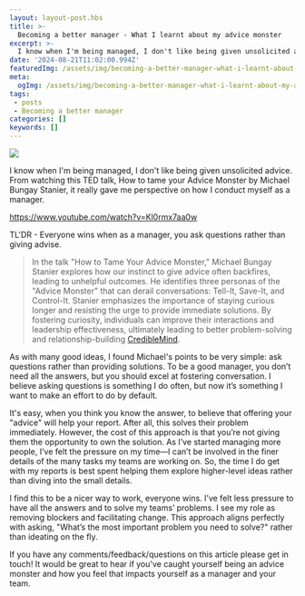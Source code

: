 ```yaml
---
layout: layout-post.hbs
title: >-
  Becoming a better manager - What I learnt about my advice monster
excerpt: >-
  I know when I'm being managed, I don't like being given unsolicited advice. From watching this TED talk it really gave me perspective on how I conduct myself as a manager.
date: '2024-08-21T11:02:00.994Z'
featuredImg: /assets/img/becoming-a-better-manager-what-i-learnt-about-my-advice-monster--featured-img.webp
meta:
  ogImg: /assets/img/becoming-a-better-manager-what-i-learnt-about-my-advice-monster--og-img.jpg
tags: 
 - posts
 - Becoming a better manager 
categories: []
keywords: []
---
```


![]({{featuredImg}})

I know when I'm being managed, I don't like being given unsolicited advice. From watching this TED talk, How to tame your Advice Monster by Michael Bungay Stanier, it really gave me perspective on how I conduct myself as a manager.

https://www.youtube.com/watch?v=Kl0rmx7aa0w

TL'DR - Everyone wins when as a manager, you ask questions rather than giving advise. 

> In the talk "How to Tame Your Advice Monster," Michael Bungay Stanier explores how our instinct to give advice often backfires, leading to unhelpful outcomes. He identifies three personas of the "Advice Monster" that can derail conversations: Tell-It, Save-It, and Control-It. Stanier emphasizes the importance of staying curious longer and resisting the urge to provide immediate solutions. By fostering curiosity, individuals can improve their interactions and leadership effectiveness, ultimately leading to better problem-solving and relationship-building​ [CredibleMind](https://crediblemind.com/videos/how-to-tame-your-advice-monster-or-michael-bungay-stanier-or).

As with many good ideas, I found Michael's points to be very simple: ask questions rather than providing solutions. To be a good manager, you don’t need all the answers, but you should excel at fostering conversation. I believe asking questions is something I do often, but now it’s something I want to make an effort to do by default.

It's easy, when you think you know the answer, to believe that offering your "advice" will help your report. After all, this solves their problem immediately. However, the cost of this approach is that you’re not giving them the opportunity to own the solution. As I’ve started managing more people, I’ve felt the pressure on my time—I can’t be involved in the finer details of the many tasks my teams are working on. So, the time I do get with my reports is best spent helping them explore higher-level ideas rather than diving into the small details.

I find this to be a nicer way to work, everyone wins. I’ve felt less pressure to have all the answers and to solve my teams’ problems. I see my role as removing blockers and facilitating change. This approach aligns perfectly with asking, "What’s the most important problem you need to solve?" rather than ideating on the fly.

If you have any comments/feedback/questions on this article please get in touch! It would be great to hear if you've caught yourself being an advice monster and how you feel that impacts yourself as a manager and your team.